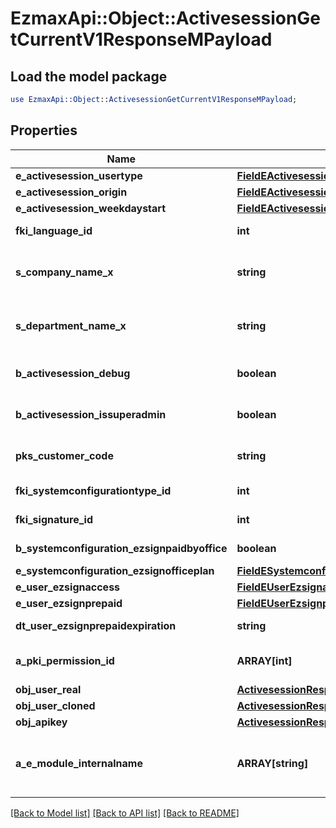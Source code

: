 # EzmaxApi::Object::ActivesessionGetCurrentV1ResponseMPayload

## Load the model package
```perl
use EzmaxApi::Object::ActivesessionGetCurrentV1ResponseMPayload;
```

## Properties
Name | Type | Description | Notes
------------ | ------------- | ------------- | -------------
**e_activesession_usertype** | [**FieldEActivesessionUsertype**](FieldEActivesessionUsertype.md) |  | 
**e_activesession_origin** | [**FieldEActivesessionOrigin**](FieldEActivesessionOrigin.md) |  | 
**e_activesession_weekdaystart** | [**FieldEActivesessionWeekdaystart**](FieldEActivesessionWeekdaystart.md) |  | 
**fki_language_id** | **int** | The unique ID of the Language.  Valid values:  |Value|Description| |-|-| |1|French| |2|English| | 
**s_company_name_x** | **string** | The Name of the Company in the language of the requester | 
**s_department_name_x** | **string** | The Name of the Department in the language of the requester | 
**b_activesession_debug** | **boolean** | Whether the active session is in debug or not | 
**b_activesession_issuperadmin** | **boolean** | Whether the active session is superadmin or not | 
**pks_customer_code** | **string** | The customer code assigned to your account | 
**fki_systemconfigurationtype_id** | **int** | The unique ID of the Systemconfigurationtype | 
**fki_signature_id** | **int** | The unique ID of the Signature | [optional] 
**b_systemconfiguration_ezsignpaidbyoffice** | **boolean** | Whether if Ezsign is paid by the company or not | [optional] 
**e_systemconfiguration_ezsignofficeplan** | [**FieldESystemconfigurationEzsignofficeplan**](FieldESystemconfigurationEzsignofficeplan.md) |  | [optional] 
**e_user_ezsignaccess** | [**FieldEUserEzsignaccess**](FieldEUserEzsignaccess.md) |  | 
**e_user_ezsignprepaid** | [**FieldEUserEzsignprepaid**](FieldEUserEzsignprepaid.md) |  | [optional] 
**dt_user_ezsignprepaidexpiration** | **string** | The eZsign prepaid expiration date | [optional] 
**a_pki_permission_id** | **ARRAY[int]** | An array of permissions granted to the user or api key | 
**obj_user_real** | [**ActivesessionResponseCompoundUser**](ActivesessionResponseCompoundUser.md) |  | 
**obj_user_cloned** | [**ActivesessionResponseCompoundUser**](ActivesessionResponseCompoundUser.md) |  | [optional] 
**obj_apikey** | [**ActivesessionResponseCompoundApikey**](ActivesessionResponseCompoundApikey.md) |  | [optional] 
**a_e_module_internalname** | **ARRAY[string]** | An Array of Registered modules.  These are the modules that are Licensed to be used by the User or the API Key. | 

[[Back to Model list]](../README.md#documentation-for-models) [[Back to API list]](../README.md#documentation-for-api-endpoints) [[Back to README]](../README.md)


